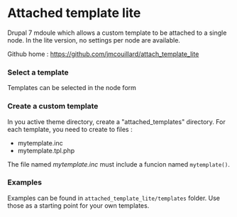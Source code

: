 # Attached template lite

Drupal 7 mdoule which allows a custom template to be attached to a single node. In the lite version, no settings per node are available.

Github home : https://github.com/jmcouillard/attach_template_lite

### Select a template

Templates can be selected in the node form

### Create a custom template

In you active theme directory, create a "attached_templates" directory. For each template, you need to create to files :

 - mytemplate.inc
 - mytemplate.tpl.php

The file named *mytemplate.inc* must include a funcion named `mytemplate()`.

### Examples

Examples can be found in `attached_template_lite/templates` folder. Use those as a starting point for your own templates.